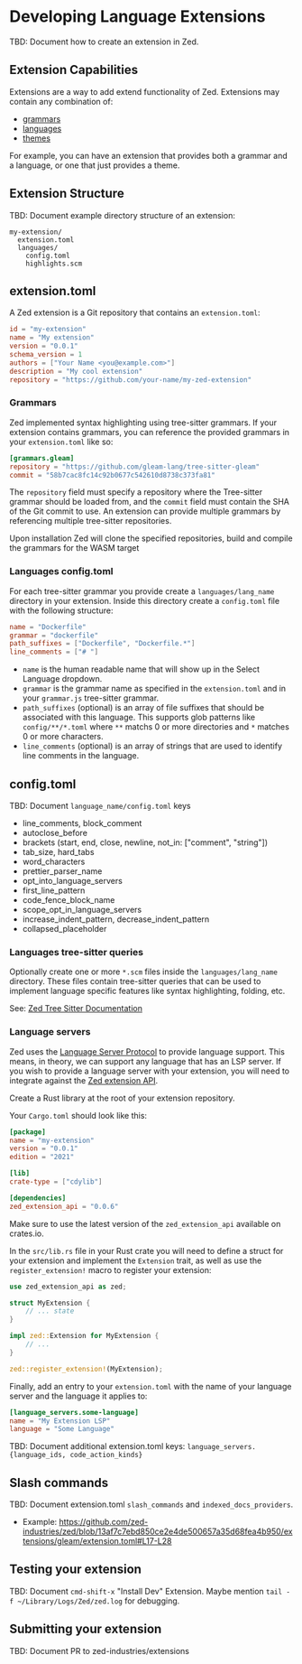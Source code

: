 # Developing Language Extensions

TBD: Document how to create an extension in Zed.

## Extension Capabilities

Extensions are a way to add extend functionality of Zed. Extensions may contain any combination of:

- [grammars](#grammars)
- [languages](#languages)
- [themes](./themes.md)

For example, you can have an extension that provides both a grammar and a language, or one that just provides a theme.

## Extension Structure

TBD: Document example directory structure of an extension:

```
my-extension/
  extension.toml
  languages/
    config.toml
    highlights.scm
```

## extension.toml

A Zed extension is a Git repository that contains an `extension.toml`:

```toml
id = "my-extension"
name = "My extension"
version = "0.0.1"
schema_version = 1
authors = ["Your Name <you@example.com>"]
description = "My cool extension"
repository = "https://github.com/your-name/my-zed-extension"
```

### Grammars

Zed implemented syntax highlighting using tree-sitter grammars. If your extension contains grammars, you can reference the provided grammars in your `extension.toml` like so:

```toml
[grammars.gleam]
repository = "https://github.com/gleam-lang/tree-sitter-gleam"
commit = "58b7cac8fc14c92b0677c542610d8738c373fa81"
```

The `repository` field must specify a repository where the Tree-sitter grammar should be loaded from, and the `commit` field must contain the SHA of the Git commit to use. An extension can provide multiple grammars by referencing multiple tree-sitter repositories.

Upon installation Zed will clone the specified repositories, build and compile the grammars for the WASM target

### Languages config.toml

For each tree-sitter grammar you provide create a `languages/lang_name` directory in your extension. Inside this directory create a `config.toml` file with the following structure:

```toml
name = "Dockerfile"
grammar = "dockerfile"
path_suffixes = ["Dockerfile", "Dockerfile.*"]
line_comments = ["# "]
```

- `name` is the human readable name that will show up in the Select Language dropdown.
- `grammar` is the grammar name as specified in the `extension.toml` and in your `grammar.js` tree-sitter grammar.
- `path_suffixes` (optional) is an array of file suffixes that should be associated with this language. This supports glob patterns like `config/**/*.toml` where `**` matchs 0 or more directories and `*` matches 0 or more characters.
- `line_comments` (optional) is an array of strings that are used to identify line comments in the language.

## config.toml

TBD: Document `language_name/config.toml` keys

- line_comments, block_comment
- autoclose_before
- brackets (start, end, close, newline, not_in: ["comment", "string"])
- tab_size, hard_tabs
- word_characters
- prettier_parser_name
- opt_into_language_servers
- first_line_pattern
- code_fence_block_name
- scope_opt_in_language_servers
- increase_indent_pattern, decrease_indent_pattern
- collapsed_placeholder

### Languages tree-sitter queries

Optionally create one or more `*.scm` files inside the `languages/lang_name` directory. These files contain tree-sitter queries that can be used to implement language specific features like syntax highlighting, folding, etc.

See: [Zed Tree Sitter Documentation](../tree-sitter.md)

### Language servers

Zed uses the [Language Server Protocol](https://microsoft.github.io/language-server-protocol/) to provide language support. This means, in theory, we can support any language that has an LSP server. If you wish to provide a language server with your extension, you will need to integrate against the [Zed extension API](https://crates.io/crates/zed_extension_api).

Create a Rust library at the root of your extension repository.

Your `Cargo.toml` should look like this:

```toml
[package]
name = "my-extension"
version = "0.0.1"
edition = "2021"

[lib]
crate-type = ["cdylib"]

[dependencies]
zed_extension_api = "0.0.6"
```

Make sure to use the latest version of the `zed_extension_api` available on crates.io.

In the `src/lib.rs` file in your Rust crate you will need to define a struct for your extension and implement the `Extension` trait, as well as use the `register_extension!` macro to register your extension:

```rs
use zed_extension_api as zed;

struct MyExtension {
    // ... state
}

impl zed::Extension for MyExtension {
    // ...
}

zed::register_extension!(MyExtension);
```

Finally, add an entry to your `extension.toml` with the name of your language server and the language it applies to:

```toml
[language_servers.some-language]
name = "My Extension LSP"
language = "Some Language"
```

TBD: Document additional extension.toml keys: `language_servers.{language_ids, code_action_kinds}`

## Slash commands

TBD: Document extension.toml `slash_commands` and `indexed_docs_providers`.

- Example: https://github.com/zed-industries/zed/blob/13af7c7ebd850ce2e4de500657a35d68fea4b950/extensions/gleam/extension.toml#L17-L28

## Testing your extension

TBD: Document `cmd-shift-x` "Install Dev" Extension. Maybe mention `tail -f ~/Library/Logs/Zed/zed.log` for debugging.

## Submitting your extension

TBD: Document PR to zed-industries/extensions
